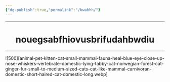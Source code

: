 ```yaml
---
{"dg-publish":true,"permalink":"/bwahhh/"}
---
```



***

<h1 align="center">
nouegsabfhiovusbrifudahbwdiu
</h1>

***




![500][animal-pet-kitten-cat-small-mammal-fauna-heal-blue-eye-close-up-nose-whiskers-vertebrate-domestic-lying-tabby-cat-norwegian-forest-cat-ginger-fur-small-to-medium-sized-cats-cat-like-mammal-carnivoran-domestic-short-haired-cat-domestic-long.webp]